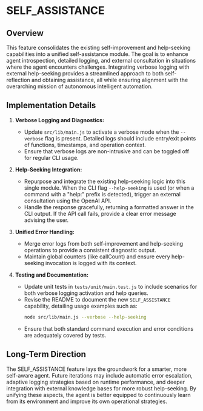 # SELF_ASSISTANCE

## Overview
This feature consolidates the existing self-improvement and help-seeking capabilities into a unified self-assistance module. The goal is to enhance agent introspection, detailed logging, and external consultation in situations where the agent encounters challenges. Integrating verbose logging with external help-seeking provides a streamlined approach to both self-reflection and obtaining assistance, all while ensuring alignment with the overarching mission of autonomous intelligent automation.

## Implementation Details
1. **Verbose Logging and Diagnostics:**
   - Update `src/lib/main.js` to activate a verbose mode when the `--verbose` flag is present. Detailed logs should include entry/exit points of functions, timestamps, and operation context.
   - Ensure that verbose logs are non-intrusive and can be toggled off for regular CLI usage.

2. **Help-Seeking Integration:**
   - Repurpose and integrate the existing help-seeking logic into this single module. When the CLI flag `--help-seeking` is used (or when a command with a "help:" prefix is detected), trigger an external consultation using the OpenAI API.
   - Handle the response gracefully, returning a formatted answer in the CLI output. If the API call fails, provide a clear error message advising the user.

3. **Unified Error Handling:**
   - Merge error logs from both self-improvement and help-seeking operations to provide a consistent diagnostic output.
   - Maintain global counters (like callCount) and ensure every help-seeking invocation is logged with its context.

4. **Testing and Documentation:**
   - Update unit tests in `tests/unit/main.test.js` to include scenarios for both verbose logging activation and help queries.
   - Revise the README to document the new `SELF_ASSISTANCE` capability, detailing usage examples such as:
     ```bash
     node src/lib/main.js --verbose --help-seeking
     ```
   - Ensure that both standard command execution and error conditions are adequately covered by tests.

## Long-Term Direction
The SELF_ASSISTANCE feature lays the groundwork for a smarter, more self-aware agent. Future iterations may include automatic error escalation, adaptive logging strategies based on runtime performance, and deeper integration with external knowledge bases for more robust help-seeking. By unifying these aspects, the agent is better equipped to continuously learn from its environment and improve its own operational strategies.